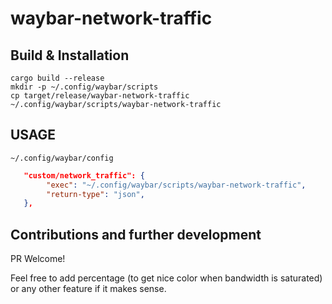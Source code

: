 # waybar-network-traffic

## Build & Installation

```shell
cargo build --release
mkdir -p ~/.config/waybar/scripts
cp target/release/waybar-network-traffic ~/.config/waybar/scripts/waybar-network-traffic
```

## USAGE

`~/.config/waybar/config`

```json
   "custom/network_traffic": {
        "exec": "~/.config/waybar/scripts/waybar-network-traffic",
        "return-type": "json",
   },
```

## Contributions and further development

PR Welcome!

Feel free to add percentage (to get nice color when bandwidth is saturated) or any other feature if it makes sense.
